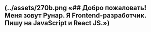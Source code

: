 ## (../assets/270b.png «## Добро пожаловать! Меня зовут Рунар. Я Frontend-разработчик. Пишу на JavaScript и React JS.»)
